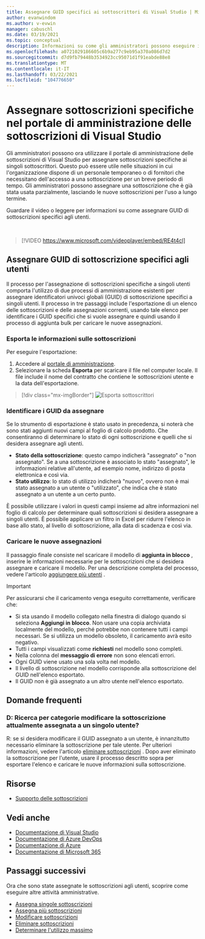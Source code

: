 ```yaml
---
title: Assegnare GUID specifici ai sottoscrittori di Visual Studio | Microsoft Docs
author: evanwindom
ms.author: v-evwin
manager: cabuschl
ms.date: 03/19/2021
ms.topic: conceptual
description: Informazioni su come gli amministratori possono eseguire il GUID di sottoscrizione specifico per i sottoscrittori
ms.openlocfilehash: a0721029186605c6b9a277c9eb95a370a086d7d2
ms.sourcegitcommit: d7d9fb79448b3534923cc95071d1f91eabde88e8
ms.translationtype: MT
ms.contentlocale: it-IT
ms.lasthandoff: 03/22/2021
ms.locfileid: "104776650"
---
```

# <a name="assign-specific-subscriptions-in-the-visual-studio-subscriptions-administration-portal"></a>Assegnare sottoscrizioni specifiche nel portale di amministrazione delle sottoscrizioni di Visual Studio

Gli amministratori possono ora utilizzare il portale di amministrazione delle sottoscrizioni di Visual Studio per assegnare sottoscrizioni specifiche ai singoli sottoscrittori.  Questo può essere utile nelle situazioni in cui l'organizzazione dispone di un personale temporaneo o di fornitori che necessitano dell'accesso a una sottoscrizione per un breve periodo di tempo.  Gli amministratori possono assegnare una sottoscrizione che è già stata usata parzialmente, lasciando le nuove sottoscrizioni per l'uso a lungo termine.  

Guardare il video o leggere per informazioni su come assegnare GUID di sottoscrizioni specifici agli utenti. 

<br>

> [!VIDEO https://www.microsoft.com/videoplayer/embed/RE4t4cl]


## <a name="assign-specific-subscription-guids-to-users"></a>Assegnare GUID di sottoscrizione specifici agli utenti

Il processo per l'assegnazione di sottoscrizioni specifiche a singoli utenti comporta l'utilizzo di due processi di amministrazione esistenti per assegnare identificatori univoci globali (GUID) di sottoscrizione specifici a singoli utenti.  Il processo in tre passaggi include l'esportazione di un elenco delle sottoscrizioni e delle assegnazioni correnti, usando tale elenco per identificare i GUID specifici che si vuole assegnare e quindi usando il processo di aggiunta bulk per caricare le nuove assegnazioni.

### <a name="export-your-subscriptions-information"></a>Esporta le informazioni sulle sottoscrizioni

Per eseguire l'esportazione:
1. Accedere al [portale di amministrazione](https://manage.visualstudio.com).
2. Selezionare la scheda **Esporta** per scaricare il file nel computer locale. Il file include il nome del contratto che contiene le sottoscrizioni utente e la data dell'esportazione.
> [!div class="mx-imgBorder"]
> ![Esporta sottoscrittori](_img/exporting-subscriptions/exporting-subscriptions.png "Fare clic su Esporta per salvare l'elenco delle sottoscrizioni assegnate con le informazioni sul Sottoscrittore.")

### <a name="identify-the-guids-you-want-to-assign"></a>Identificare i GUID da assegnare

Se lo strumento di esportazione è stato usato in precedenza, si noterà che sono stati aggiunti nuovi campi al foglio di calcolo prodotto.  Che consentiranno di determinare lo stato di ogni sottoscrizione e quelli che si desidera assegnare agli utenti.  

- **Stato della sottoscrizione**: questo campo indicherà "assegnato" o "non assegnato".  Se a una sottoscrizione è associato lo stato "assegnato", le informazioni relative all'utente, ad esempio nome, indirizzo di posta elettronica e così via. 
- **Stato utilizzo**: lo stato di utilizzo indicherà "nuovo", ovvero non è mai stato assegnato a un utente o "utilizzato", che indica che è stato assegnato a un utente a un certo punto.  

È possibile utilizzare i valori in questi campi insieme ad altre informazioni nel foglio di calcolo per determinare quali sottoscrizioni si desidera assegnare a singoli utenti. È possibile applicare un filtro in Excel per ridurre l'elenco in base allo stato, al livello di sottoscrizione, alla data di scadenza e così via. 

### <a name="upload-your-new-assignments"></a>Caricare le nuove assegnazioni

Il passaggio finale consiste nel scaricare il modello di **aggiunta in blocco** , inserire le informazioni necessarie per le sottoscrizioni che si desidera assegnare e caricare il modello.  Per una descrizione completa del processo, vedere l'articolo [aggiungere più utenti](assign-license-bulk.md) .  

> [!IMPORTANT]
> Per assicurarsi che il caricamento venga eseguito correttamente, verificare che:
> - Si sta usando il modello collegato nella finestra di dialogo quando si seleziona **Aggiungi in blocco**.  Non usare una copia archiviata localmente del modello, perché potrebbe non contenere tutti i campi necessari.  Se si utilizza un modello obsoleto, il caricamento avrà esito negativo. 
> - Tutti i campi visualizzati come **richiesti** nel modello sono completi.
> - Nella colonna del **messaggio di errore** non sono elencati errori.
> - Ogni GUID viene usato una sola volta nel modello. 
> - Il livello di sottoscrizione nel modello corrisponde alla sottoscrizione del GUID nell'elenco esportato. 
> - Il GUID non è già assegnato a un altro utente nell'elenco esportato. 

## <a name="frequently-asked-questions"></a>Domande frequenti
### <a name="q-how-do-i-change-which-subscription-is-currently-assigned-to-an-individual-user"></a>D: Ricerca per categorie modificare la sottoscrizione attualmente assegnata a un singolo utente?
R: se si desidera modificare il GUID assegnato a un utente, è innanzitutto necessario eliminare la sottoscrizione per tale utente.  Per ulteriori informazioni, vedere l'articolo [eliminare sottoscrizioni](delete-license.md) .  Dopo aver eliminato la sottoscrizione per l'utente, usare il processo descritto sopra per esportare l'elenco e caricare le nuove informazioni sulla sottoscrizione.  

## <a name="resources"></a>Risorse
- [Supporto delle sottoscrizioni](https://aka.ms/vsadminhelp)

## <a name="see-also"></a>Vedi anche
- [Documentazione di Visual Studio](/visualstudio/)
- [Documentazione di Azure DevOps](/azure/devops/)
- [Documentazione di Azure](/azure/)
- [Documentazione di Microsoft 365](/microsoft-365/)

## <a name="next-steps"></a>Passaggi successivi
Ora che sono state assegnate le sottoscrizioni agli utenti, scoprire come eseguire altre attività amministrative.
- [Assegna singole sottoscrizioni](assign-license.md)
- [Assegna più sottoscrizioni](assign-license-bulk.md)
- [Modificare sottoscrizioni](edit-license.md)
- [Eliminare sottoscrizioni](delete-license.md)
- [Determinare l'utilizzo massimo](maximum-usage.md)
